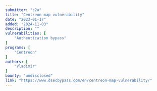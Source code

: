 ```yaml
---
submitter: "c2a"
title: "Centreon map vulnerability"
date: "2023-01-17"
added: "2024-11-03"
description: ""
vulnerabilities: [
    "Authentication bypass"
]
programs: [
    "Centreon"
]
authors: [
    "Vladimir"
]
bounty: "undisclosed"
link: "https://www.dsecbypass.com/en/centreon-map-vulnerability/"
---
```




